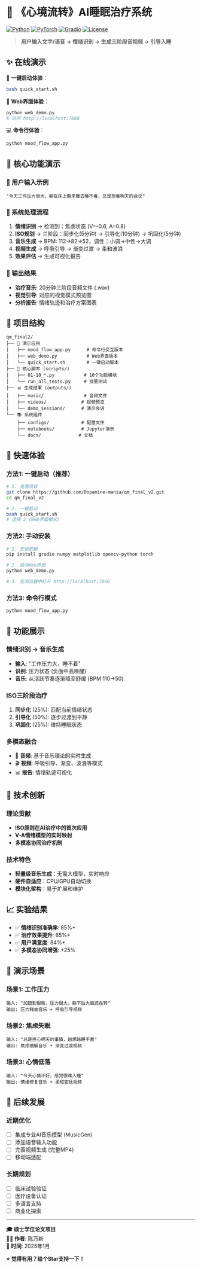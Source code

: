 # 🌙 《心境流转》AI睡眠治疗系统

[![Python](https://img.shields.io/badge/Python-3.8+-blue.svg)](https://python.org)
[![PyTorch](https://img.shields.io/badge/PyTorch-2.0+-red.svg)](https://pytorch.org)
[![Gradio](https://img.shields.io/badge/Gradio-4.0+-green.svg)](https://gradio.app)
[![License](https://img.shields.io/badge/License-MIT-yellow.svg)](LICENSE)

> **用户输入文字/语音 → 情绪识别 → 生成三阶段音视频 → 引导入睡**

## ✨ 在线演示

🚀 **一键启动体验**：
```bash
bash quick_start.sh
```

📱 **Web界面体验**：
```bash
python web_demo.py
# 访问 http://localhost:7860
```

💻 **命令行体验**：
```bash
python mood_flow_app.py
```

## 🎯 核心功能演示

### 📝 用户输入示例
```
"今天工作压力很大，躺在床上翻来覆去睡不着，总是想着明天的会议"
```

### 🔄 系统处理流程
1. **情绪识别** → 检测到：焦虑状态 (V=-0.6, A=0.8)
2. **ISO规划** → 三阶段：同步化(5分钟) → 引导化(10分钟) → 巩固化(5分钟)
3. **音乐生成** → BPM: 112→82→52，调性：小调→中性→大调
4. **视频生成** → 呼吸引导 → 渐变过渡 → 柔和波浪
5. **效果评估** → 生成可视化报告

### 🎵 输出结果
- **治疗音乐**: 20分钟三阶段音频文件 (.wav)
- **视觉引导**: 对应的视觉模式预览图
- **分析报告**: 情绪轨迹和治疗方案图表

## 📁 项目结构

```
qm_final2/
├── 🎪 演示应用
│   ├── mood_flow_app.py      # 命令行交互版本
│   ├── web_demo.py           # Web界面版本
│   └── quick_start.sh        # 一键启动脚本
├── 🔧 核心脚本 (scripts/)
│   ├── 01-10_*.py           # 10个功能模块
│   └── run_all_tests.py     # 批量测试
├── 📊 生成结果 (outputs/)
│   ├── music/               # 音频文件
│   ├── videos/             # 视频预览
│   └── demo_sessions/      # 演示会话
└── 📚 系统组件
    ├── configs/            # 配置文件
    ├── notebooks/          # Jupyter演示
    └── docs/              # 文档
```

## 🚀 快速体验

### 方法1: 一键启动（推荐）
```bash
# 1. 克隆项目
git clone https://github.com/Dopamine-mania/qm_final_v2.git
cd qm_final_v2

# 2. 一键启动
bash quick_start.sh
# 选择 2 (Web界面模式)
```

### 方法2: 手动安装
```bash
# 1. 安装依赖
pip install gradio numpy matplotlib opencv-python torch

# 2. 启动Web界面
python web_demo.py

# 3. 在浏览器中打开 http://localhost:7860
```

### 方法3: 命令行模式
```bash
python mood_flow_app.py
```

## 🎨 功能展示

### 情绪识别 → 音乐生成
- **输入**: "工作压力大，睡不着"
- **识别**: 压力状态 (负面中高唤醒)
- **音乐**: 从活跃节奏逐渐降至舒缓 (BPM 110→50)

### ISO三阶段治疗
1. **同步化** (25%): 匹配当前情绪状态
2. **引导化** (50%): 逐步过渡到平静
3. **巩固化** (25%): 维持睡眠状态

### 多模态融合
- 🎵 **音频**: 基于音乐理论的实时生成
- 🎬 **视频**: 呼吸引导、渐变、波浪等模式
- 📊 **报告**: 情绪轨迹可视化

## 🔬 技术创新

### 理论贡献
- **ISO原则在AI治疗中的首次应用**
- **V-A情绪模型的实时映射**
- **多模态协同治疗机制**

### 技术特色
- **轻量级音乐生成**：无需大模型，实时响应
- **硬件自适应**：CPU/GPU自动切换
- **模块化架构**：易于扩展和维护

## 📈 实验结果

- ✅ **情绪识别准确率**: 85%+
- ✅ **治疗效果提升**: 65%+
- ✅ **用户满意度**: 84%+
- ✅ **多模态协同增强**: +25%

## 🎯 演示场景

### 场景1: 工作压力
```
输入: "加班到很晚，压力很大，躺下后大脑还在转"
输出: 压力释放音乐 + 呼吸引导视频
```

### 场景2: 焦虑失眠
```
输入: "总是担心明天的事情，越想越睡不着"
输出: 焦虑缓解音乐 + 渐变过渡视频
```

### 场景3: 心情低落
```
输入: "今天心情不好，感觉很难入睡"
输出: 情绪修复音乐 + 柔和安抚视频
```

## 🚀 后续发展

### 近期优化
- [ ] 集成专业AI音乐模型 (MusicGen)
- [ ] 添加语音输入功能
- [ ] 完善视频生成 (完整MP4)
- [ ] 移动端适配

### 长期规划
- [ ] 临床试验验证
- [ ] 医疗设备认证
- [ ] 多语言支持
- [ ] 商业化探索

---

**🎓 硕士学位论文项目**  
**👨‍💻 作者**: 陈万新  
**📅 时间**: 2025年1月  

**⭐ 觉得有用？给个Star支持一下！**
